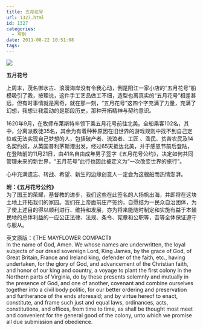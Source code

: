 ```yaml
---
title: 五月花号
url: 1327.html
id: 1327
categories:
  - 写到
date: 2011-08-22 10:51:08
tags:
---
```


![](http://photo.guolaijie.com/rooufer/attachments/month_1108/s2011823105156.jpg)  
  

**五月花号**

  
上周末，茂名御水古、浪漫海岸没有令我心动，倒是阳江一家小店的“五月花号”船模吸引了我，按理说，这件手工艺品做工不细，造型也离真实的“五月花号”相差甚远，但有时事情就是离奇，就在那一刻，“五月花号”这四个字充满了力量，充满了幻想，我想让我震动的是那段历史，那种开拓精神与契约意识。  
  
1620年9月，在牧师布莱斯特率领下乘五月花号前往北美。全船乘客102名，其中，分离派教徒35名，其余为有着种种原因在旧世界的游戏规则中找不到自己定位或无法实现自己梦想的人，包括破产者、流浪者、工匠 、渔民、贫苦农民及14名契约奴，从英国普利茅斯港出发，经过65天抵达北美，并于感恩节前后登陆，在登陆前的11月21日，由41名自由成年男子签字《五月花号公约》，决定如何共同管理未来的新世界，“五月花号”此行也因此被定义为“一次改变世界的旅行”。  
  
心中充满遗忘、转战、希望、新生的边缘创意人一定会为这艘船而热情澎湃。  
  
  
**附：《五月花号公约》**  
为了国王的荣耀，基督教的进步，我们这些在此签名的人扬帆出海，并即将在这块土地上开拓我们的家园。我们在上帝面前庄严签约，自愿结为一民众自治团体，为了使上述目的得以顺利进行、维持和发展，亦为将来能随时制定和实施有益于本殖民地的总体利益的一应公正法律、法规、条令、宪章和公职等，吾等全体保证遵守与服从。  
  
英文原版：《THE MAYFLOWER COMPACT》  
In the name of God, Amen. We whose names are underwritten, the loyal subjects of our dread sovereign Lord, King James, by the grace of God, of Great Britain, France and Ireland king, defender of the faith, etc., having undertaken, for the glory of God, and advancement of the Christian faith, and honor of our king and country, a voyage to plant the first colony in the Northern parts of Virginia, do by these presents solemnly and mutually in the presence of God, and one of another, covenant and combine ourselves together into a civil body politic, for our better ordering and preservation and furtherance of the ends aforesaid; and by virtue hereof to enact, constitute, and frame such just and equal laws, ordinances, acts, constitutions, and offices, from time to time, as shall be thought most meet and convenient for the general good of the colony, unto which we promise all due submission and obedience.